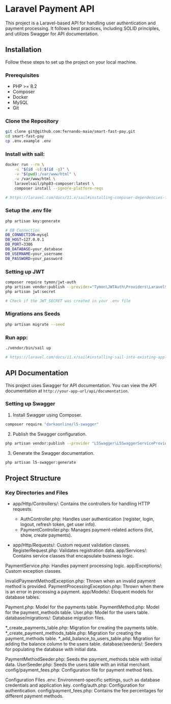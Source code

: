 # Laravel Payment API

This project is a Laravel-based API for handling user authentication and payment processing. It follows best practices, including SOLID principles, and utilizes Swagger for API documentation.

## Installation

Follow these steps to set up the project on your local machine.

### Prerequisites

- PHP >= 8.2
- Composer
- Docker
- MySQL
- Git

### Clone the Repository

```sh
git clone git@github.com:fernando-maio/smart-fast-pay.git
cd smart-fast-pay
cp .env.example .env
```

### Install with sail:

```sh
docker run --rm \
    -u "$(id -u):$(id -g)" \
    -v "$(pwd):/var/www/html" \
    -w /var/www/html \
    laravelsail/php83-composer:latest \
    composer install --ignore-platform-reqs

# https://laravel.com/docs/11.x/sail#installing-composer-dependencies-for-existing-projects
```

### Setup the .env file

```sh
php artisan key:generate

# DB Connection
DB_CONNECTION=mysql
DB_HOST=127.0.0.1
DB_PORT=3306
DB_DATABASE=your_database
DB_USERNAME=your_username
DB_PASSWORD=your_password
```

### Setting up JWT

```sh
composer require tymon/jwt-auth
php artisan vendor:publish --provider="Tymon\JWTAuth\Providers\LaravelServiceProvider"
php artisan jwt:secret

# Check if the JWT_SECRET was created in your .env file
```

### Migrations ans Seeds

```sh
php artisan migrate --seed
```

### Run app:

```sh
./vendor/bin/sail up

# https://laravel.com/docs/11.x/sail#installing-sail-into-existing-applications
```


## API Documentation

This project uses Swagger for API documentation. You can view the API documentation at `http://your-app-url/api/documentation`.

### Setting up Swagger
1. Install Swagger using Composer.
```sh
composer require "darkaonline/l5-swagger"
```

2. Publish the Swagger configuration.
```sh
php artisan vendor:publish --provider "L5Swagger\L5SwaggerServiceProvider"
```

3. Generate the Swagger documentation.
```sh
php artisan l5-swagger:generate
```


## Project Structure

### Key Directories and Files

* app/Http/Controllers/: Contains the controllers for handling HTTP requests.
    - AuthController.php: Handles user authentication (register, login, logout, refresh token, get user info).
    - PaymentController.php: Manages payment-related actions (list, show, create payments).

* app/Http/Requests/: Custom request validation classes.
RegisterRequest.php: Validates registration data.
app/Services/: Contains service classes that encapsulate business logic.

PaymentService.php: Handles payment processing logic.
app/Exceptions/: Custom exception classes.

InvalidPaymentMethodException.php: Thrown when an invalid payment method is provided.
PaymentProcessingException.php: Thrown when there is an error in processing a payment.
app/Models/: Eloquent models for database tables.

Payment.php: Model for the payments table.
PaymentMethod.php: Model for the payment_methods table.
User.php: Model for the users table.
database/migrations/: Database migration files.

*_create_payments_table.php: Migration for creating the payments table.
*_create_payment_methods_table.php: Migration for creating the payment_methods table.
*_add_balance_to_users_table.php: Migration for adding the balance column to the users table.
database/seeders/: Seeders for populating the database with initial data.

PaymentMethodSeeder.php: Seeds the payment_methods table with initial data.
UserSeeder.php: Seeds the users table with an initial merchant.
config/payment_fees.php: Configuration file for payment method fees.

Configuration Files
.env: Environment-specific settings, such as database credentials and application key.
config/auth.php: Configuration for authentication.
config/payment_fees.php: Contains the fee percentages for different payment methods.